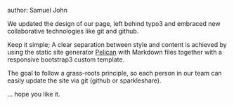 author: Samuel John

We updated the design of our page, left behind typo3 and embraced new collaborative technologies like git and github.

Keep it simple; A clear separation between style and content is achieved by using the static site generator [Pelican](http://blog.getpelican.com) with Markdown files together with a responsive bootstrap3 custom template.

The goal to follow a grass-roots principle, so each person in our team can easily update the site via git (github or sparkleshare).

... hope you like it.